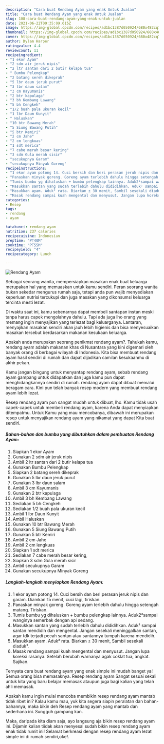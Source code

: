 ```yaml
---
description: "Cara buat Rendang Ayam yang enak Untuk Jualan"
title: "Cara buat Rendang Ayam yang enak Untuk Jualan"
slug: 108-cara-buat-rendang-ayam-yang-enak-untuk-jualan
date: 2021-06-22T09:35:09.615Z
image: https://img-global.cpcdn.com/recipes/ad1bc1387d050924/680x482cq70/rendang-ayam-foto-resep-utama.jpg
thumbnail: https://img-global.cpcdn.com/recipes/ad1bc1387d050924/680x482cq70/rendang-ayam-foto-resep-utama.jpg
cover: https://img-global.cpcdn.com/recipes/ad1bc1387d050924/680x482cq70/rendang-ayam-foto-resep-utama.jpg
author: Dylan Harper
ratingvalue: 4.4
reviewcount: 11
recipeingredient:
- "1 ekor Ayam"
- "2 sdm air jeruk nipis"
- "2 ltr santan dari 2 butir kelapa tua"
- " Bumbu Pelengkap"
- "2 batang sereh dikeprak"
- "5 lbr daun jeruk purut"
- "3 lbr daun salam"
- "3 cm Kayumanis"
- "2 btr kapulaga"
- "3 bh Kembang Lawang"
- "5 bh Cengkeh"
- "1/2 buah pala ukuran kecil"
- "1 lbr Daun Kunyit"
- " Haluskan"
- "10 btr Bawang Merah"
- "5 Siung Bawang Putih"
- "5 btr Kemiri"
- "2 cm Jahe"
- "2 cm lengkuas"
- "1 sdt merica"
- "7 cabe merah besar kering"
- "3 sdm Gula merah sisir"
- "secukupnya Garam"
- "secukupnya Minyak Goreng"
recipeinstructions:
- "1 ekor ayam potong 14. Cuci bersih dan beri perasan jeruk nipis dan garam. Diamkan 15 menit, cuci lagi, tiriskan."
- "Panaskan minyak goreng. Goreng ayam terlebih dahulu hingga setengah matang. Tiriskan."
- "Tumis bumbu yg dihaluskan + bumbu pelengkap lainnya. Aduk2²sampai wanginya semerbak dengan api sedang."
- "Masukkan santan yang sudah terlebih dahulu dididihkan. Aduk² sampai santan mendidih dan mengental. Jangan sesekali meninggalkan santan, agar tdk terjadi pecah santan atau santannya tumpah karena mendidih."
- "Masukkan ayam. Aduk² rata. Biarkan ± 30 menit, Sambil sesekali diaduk²."
- "Masak rendang sampai kuah mengental dan menyusut. Jangan lupa koreksi rasanya. Setelah berubah warnanya agak coklat tua, angkat. Sajikan."
categories:
- Resep
tags:
- rendang
- ayam

katakunci: rendang ayam 
nutrition: 237 calories
recipecuisine: Indonesian
preptime: "PT40M"
cooktime: "PT55M"
recipeyield: "4"
recipecategory: Lunch

---
```



![Rendang Ayam](https://img-global.cpcdn.com/recipes/ad1bc1387d050924/680x482cq70/rendang-ayam-foto-resep-utama.jpg)

Sebagai seorang wanita, mempersiapkan masakan enak buat keluarga merupakan hal yang memuaskan untuk kamu sendiri. Peran seorang  wanita bukan sekedar mengurus rumah saja, tetapi anda pun wajib menyediakan keperluan nutrisi tercukupi dan juga masakan yang dikonsumsi keluarga tercinta mesti lezat.

Di waktu  saat ini, kamu sebenarnya dapat membeli santapan instan meski tanpa harus capek mengolahnya dahulu. Tapi ada juga lho orang yang memang ingin menyajikan yang terlezat bagi keluarganya. Lantaran, menyajikan masakan sendiri akan jauh lebih higienis dan bisa menyesuaikan masakan tersebut berdasarkan makanan kesukaan keluarga. 



Apakah anda merupakan seorang penikmat rendang ayam?. Tahukah kamu, rendang ayam adalah makanan khas di Nusantara yang kini digemari oleh banyak orang di berbagai wilayah di Indonesia. Kita bisa membuat rendang ayam hasil sendiri di rumah dan dapat dijadikan camilan kesukaanmu di akhir pekan.

Kamu jangan bingung untuk menyantap rendang ayam, sebab rendang ayam gampang untuk didapatkan dan juga kamu pun dapat menghidangkannya sendiri di rumah. rendang ayam dapat dibuat memalui beragam cara. Kini pun telah banyak resep modern yang membuat rendang ayam lebih lezat.

Resep rendang ayam pun sangat mudah untuk dibuat, lho. Kamu tidak usah capek-capek untuk membeli rendang ayam, karena Anda dapat menyiapkan ditempatmu. Untuk Kamu yang mau mencobanya, dibawah ini merupakan resep untuk menyajikan rendang ayam yang nikamat yang dapat Kita buat sendiri.

<!--inarticleads1-->

##### Bahan-bahan dan bumbu yang dibutuhkan dalam pembuatan Rendang Ayam:

1. Siapkan 1 ekor Ayam
1. Gunakan 2 sdm air jeruk nipis
1. Ambil 2 ltr santan dari 2 butir kelapa tua
1. Gunakan  Bumbu Pelengkap
1. Siapkan 2 batang sereh dikeprak
1. Gunakan 5 lbr daun jeruk purut
1. Gunakan 3 lbr daun salam
1. Ambil 3 cm Kayumanis
1. Gunakan 2 btr kapulaga
1. Ambil 3 bh Kembang Lawang
1. Sediakan 5 bh Cengkeh
1. Sediakan 1/2 buah pala ukuran kecil
1. Ambil 1 lbr Daun Kunyit
1. Ambil  Haluskan
1. Gunakan 10 btr Bawang Merah
1. Gunakan 5 Siung Bawang Putih
1. Gunakan 5 btr Kemiri
1. Ambil 2 cm Jahe
1. Ambil 2 cm lengkuas
1. Siapkan 1 sdt merica
1. Sediakan 7 cabe merah besar kering,
1. Siapkan 3 sdm Gula merah sisir
1. Ambil secukupnya Garam
1. Gunakan secukupnya Minyak Goreng




<!--inarticleads2-->

##### Langkah-langkah menyiapkan Rendang Ayam:

1. 1 ekor ayam potong 14. Cuci bersih dan beri perasan jeruk nipis dan garam. Diamkan 15 menit, cuci lagi, tiriskan.
1. Panaskan minyak goreng. Goreng ayam terlebih dahulu hingga setengah matang. Tiriskan.
1. Tumis bumbu yg dihaluskan + bumbu pelengkap lainnya. Aduk2²sampai wanginya semerbak dengan api sedang.
1. Masukkan santan yang sudah terlebih dahulu dididihkan. Aduk² sampai santan mendidih dan mengental. Jangan sesekali meninggalkan santan, agar tdk terjadi pecah santan atau santannya tumpah karena mendidih.
1. Masukkan ayam. Aduk² rata. Biarkan ± 30 menit, Sambil sesekali diaduk².
1. Masak rendang sampai kuah mengental dan menyusut. Jangan lupa koreksi rasanya. Setelah berubah warnanya agak coklat tua, angkat. Sajikan.




Ternyata cara buat rendang ayam yang enak simple ini mudah banget ya! Semua orang bisa memasaknya. Resep rendang ayam Sangat sesuai sekali untuk kita yang baru belajar memasak ataupun juga bagi kalian yang telah ahli memasak.

Apakah kamu ingin mulai mencoba membikin resep rendang ayam mantab tidak ribet ini? Kalau kamu mau, yuk kita segera siapin peralatan dan bahan-bahannya, maka bikin deh Resep rendang ayam yang mantab dan sederhana ini. Sungguh gampang kan. 

Maka, daripada kita diam saja, ayo langsung aja bikin resep rendang ayam ini. Dijamin kalian tiidak akan menyesal sudah bikin resep rendang ayam enak tidak rumit ini! Selamat berkreasi dengan resep rendang ayam lezat simple ini di rumah sendiri,oke!.

